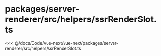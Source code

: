 # packages/server-renderer/src/helpers/ssrRenderSlot.ts

<<< @/docs/Code/vue-next/vue-next/packages/server-renderer/src/helpers/ssrRenderSlot.ts
